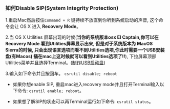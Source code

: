 ### 如何Disable SIP(System Integrity Protection)

1.重启Mac然后按住`Command + R` 键持续不放直到你听到系统启动的声音, 这个命令会让 OS X 进入 **Recovery Mode**。

2.当 OS X Utilities 屏幕出现的时候(**当你的系统版本osx EI Captain,你可以在Recovery Mode 看到Utilities屏幕显示出来, 但是对于系统版本为 MacOS Sierra的时候, 只会出现语言选项而看不到Utilities选项,你此时需要一个USB安装盘(有Macos) 插在mac上这时候就可以看到Utilities选项了!!**), 下拉屏幕顶部Utilities菜单并且选择Terminal。([制作USB启动盘](/usb_boot_driver.md))

3.输入如下命令并且按回车。 `csrutil disable; reboot`

* 如果你想enable SIP, 重启mac进入recovery mode并且打开Terminal输入以下命令: `csrutil enable; reboot`。

* 如果想了解SIP的状态可以再Terminal运行如下命令: `csrutil status`。

